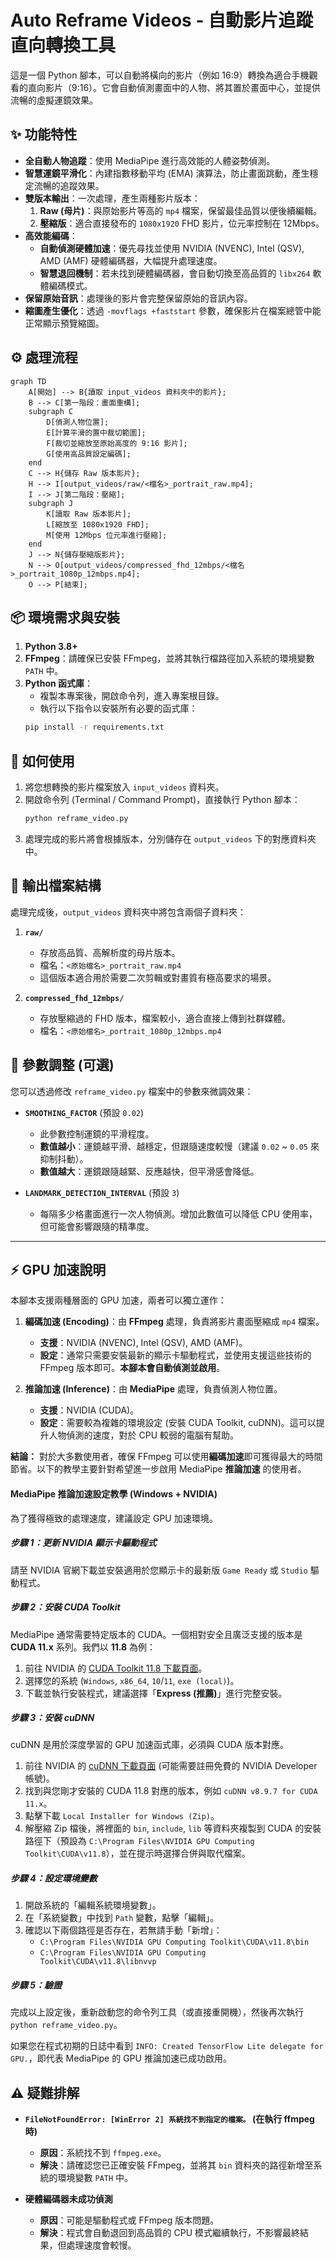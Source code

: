 # Auto Reframe Videos - 自動影片追蹤直向轉換工具

這是一個 Python 腳本，可以自動將橫向的影片（例如 16:9）轉換為適合手機觀看的直向影片（9:16）。它會自動偵測畫面中的人物、將其置於畫面中心，並提供流暢的虛擬運鏡效果。

## ✨ 功能特性

- **全自動人物追蹤**：使用 MediaPipe 進行高效能的人體姿勢偵測。
- **智慧運鏡平滑化**：內建指數移動平均 (EMA) 演算法，防止畫面跳動，產生穩定流暢的追蹤效果。
- **雙版本輸出**：一次處理，產生兩種影片版本：
  1.  **Raw (母片)**：與原始影片等高的 `mp4` 檔案，保留最佳品質以便後續編輯。
  2.  **壓縮版**：適合直接發布的 `1080x1920` FHD 影片，位元率控制在 12Mbps。
- **高效能編碼**：
  - **自動偵測硬體加速**：優先尋找並使用 NVIDIA (NVENC), Intel (QSV), AMD (AMF) 硬體編碼器，大幅提升處理速度。
  - **智慧退回機制**：若未找到硬體編碼器，會自動切換至高品質的 `libx264` 軟體編碼模式。
- **保留原始音訊**：處理後的影片會完整保留原始的音訊內容。
- **縮圖產生優化**：透過 `-movflags +faststart` 參數，確保影片在檔案總管中能正常顯示預覽縮圖。

## ⚙️ 處理流程

```mermaid
graph TD
    A[開始] --> B{讀取 input_videos 資料夾中的影片};
    B --> C[第一階段：畫面重構];
    subgraph C
        D[偵測人物位置];
        E[計算平滑的置中裁切範圍];
        F[裁切並縮放至原始高度的 9:16 影片];
        G[使用高品質設定編碼];
    end
    C --> H{儲存 Raw 版本影片};
    H --> I[output_videos/raw/<檔名>_portrait_raw.mp4];
    I --> J[第二階段：壓縮];
    subgraph J
        K[讀取 Raw 版本影片];
        L[縮放至 1080x1920 FHD];
        M[使用 12Mbps 位元率進行壓縮];
    end
    J --> N{儲存壓縮版影片};
    N --> O[output_videos/compressed_fhd_12mbps/<檔名>_portrait_1080p_12mbps.mp4];
    O --> P[結束];
```

## 📦 環境需求與安裝

1.  **Python 3.8+**
2.  **FFmpeg**：請確保已安裝 FFmpeg，並將其執行檔路徑加入系統的環境變數 `PATH` 中。
3.  **Python 函式庫**：
    - 複製本專案後，開啟命令列，進入專案根目錄。
    - 執行以下指令以安裝所有必要的函式庫：
    ```bash
    pip install -r requirements.txt
    ```

## 🚀 如何使用

1.  將您想轉換的影片檔案放入 `input_videos` 資料夾。
2.  開啟命令列 (Terminal / Command Prompt)，直接執行 Python 腳本：
    ```bash
    python reframe_video.py
    ```
3.  處理完成的影片將會根據版本，分別儲存在 `output_videos` 下的對應資料夾中。

## 📂 輸出檔案結構

處理完成後，`output_videos` 資料夾中將包含兩個子資料夾：

1.  **`raw/`**
    - 存放高品質、高解析度的母片版本。
    - 檔名：`<原始檔名>_portrait_raw.mp4`
    - 這個版本適合用於需要二次剪輯或對畫質有極高要求的場景。

2.  **`compressed_fhd_12mbps/`**
    - 存放壓縮過的 FHD 版本，檔案較小，適合直接上傳到社群媒體。
    - 檔名：`<原始檔名>_portrait_1080p_12mbps.mp4`

## 🔧 參數調整 (可選)

您可以透過修改 `reframe_video.py` 檔案中的參數來微調效果：

- **`SMOOTHING_FACTOR`** (預設 `0.02`)
  - 此參數控制運鏡的平滑程度。
  - **數值越小**：運鏡越平滑、越穩定，但跟隨速度較慢（建議 `0.02` ~ `0.05` 來抑制抖動）。
  - **數值越大**：運鏡跟隨越緊、反應越快，但平滑感會降低。

- **`LANDMARK_DETECTION_INTERVAL`** (預設 `3`)
  - 每隔多少格畫面進行一次人物偵測。增加此數值可以降低 CPU 使用率，但可能會影響跟隨的精準度。

---

## ⚡ GPU 加速說明

本腳本支援兩種層面的 GPU 加速，兩者可以獨立運作：

1.  **編碼加速 (Encoding)**：由 **FFmpeg** 處理，負責將影片畫面壓縮成 `mp4` 檔案。
    - **支援**：NVIDIA (NVENC), Intel (QSV), AMD (AMF)。
    - **設定**：通常只需要安裝最新的顯示卡驅動程式，並使用支援這些技術的 FFmpeg 版本即可。**本腳本會自動偵測並啟用**。

2.  **推論加速 (Inference)**：由 **MediaPipe** 處理，負責偵測人物位置。
    - **支援**：NVIDIA (CUDA)。
    - **設定**：需要較為複雜的環境設定 (安裝 CUDA Toolkit, cuDNN)。這可以提升人物偵測的速度，對於 CPU 較弱的電腦有幫助。

**結論：** 對於大多數使用者，確保 FFmpeg 可以使用**編碼加速**即可獲得最大的時間節省。以下的教學主要針對希望進一步啟用 MediaPipe **推論加速** 的使用者。

#### MediaPipe 推論加速設定教學 (Windows + NVIDIA)

為了獲得極致的處理速度，建議設定 GPU 加速環境。

##### 步驟 1：更新 NVIDIA 顯示卡驅動程式
請至 NVIDIA 官網下載並安裝適用於您顯示卡的最新版 `Game Ready` 或 `Studio` 驅動程式。

##### 步驟 2：安裝 CUDA Toolkit
MediaPipe 通常需要特定版本的 CUDA。一個相對安全且廣泛支援的版本是 **CUDA 11.x** 系列。我們以 **11.8** 為例：

1.  前往 NVIDIA 的 [CUDA Toolkit 11.8 下載頁面](https://developer.nvidia.com/cuda-11-8-0-download-archive)。
2.  選擇您的系統 (`Windows`, `x86_64`, `10`/`11`, `exe (local)`)。
3.  下載並執行安裝程式，建議選擇「**Express (推薦)**」進行完整安裝。

##### 步驟 3：安裝 cuDNN
cuDNN 是用於深度學習的 GPU 加速函式庫，必須與 CUDA 版本對應。

1.  前往 NVIDIA 的 [cuDNN 下載頁面](https://developer.nvidia.com/rdp/cudnn-archive) (可能需要註冊免費的 NVIDIA Developer 帳號)。
2.  找到與您剛才安裝的 CUDA 11.8 對應的版本，例如 `cuDNN v8.9.7 for CUDA 11.x`。
3.  點擊下載 `Local Installer for Windows (Zip)`。
4.  解壓縮 Zip 檔後，將裡面的 `bin`, `include`, `lib` 等資料夾複製到 CUDA 的安裝路徑下（預設為 `C:\Program Files\NVIDIA GPU Computing Toolkit\CUDA\v11.8`），並在提示時選擇合併與取代檔案。

##### 步驟 4：設定環境變數
1.  開啟系統的「編輯系統環境變數」。
2.  在「系統變數」中找到 `Path` 變數，點擊「編輯」。
3.  確認以下兩個路徑是否存在，若無請手動「新增」：
    - `C:\Program Files\NVIDIA GPU Computing Toolkit\CUDA\v11.8\bin`
    - `C:\Program Files\NVIDIA GPU Computing Toolkit\CUDA\v11.8\libnvvp`

##### 步驟 5：驗證
完成以上設定後，重新啟動您的命令列工具（或直接重開機），然後再次執行 `python reframe_video.py`。

如果您在程式初期的日誌中看到 `INFO: Created TensorFlow Lite delegate for GPU.`，即代表 MediaPipe 的 GPU 推論加速已成功啟用。

## ⚠️ 疑難排解

- **`FileNotFoundError: [WinError 2] 系統找不到指定的檔案。` (在執行 ffmpeg 時)**
  - **原因**：系統找不到 `ffmpeg.exe`。
  - **解決**：請確認您已正確安裝 FFmpeg，並將其 `bin` 資料夾的路徑新增至系統的環境變數 `PATH` 中。

- **硬體編碼器未成功偵測**
  - **原因**：可能是驅動程式或 FFmpeg 版本問題。
  - **解決**：程式會自動退回到高品質的 CPU 模式繼續執行，不影響最終結果，但處理速度會較慢。